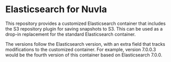 # Elasticsearch for Nuvla

This repository provides a customized Elasticsearch container that
includes the S3 repository plugin for saving snapshots to S3.  This
can be used as a drop-in replacement for the standard Elasticsearch
container.

The versions follow the Elasticsearch version, with an extra field
that tracks modifications to the customized container. For example,
version 7.0.0.3 would be the fourth version of this container based on
Elasticsearch 7.0.0.
